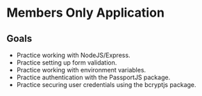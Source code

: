 # Members Only Application

## Goals
- Practice working with NodeJS/Express.
- Practice setting up form validation.
- Practice working with environment variables.
- Practice authentication with the PassportJS package.
- Practice securing user credentials using the bcryptjs package.